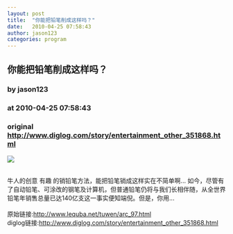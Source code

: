 ```yaml
---
layout: post
title:  "你能把铅笔削成这样吗？"
date:   2010-04-25 07:58:43
author: jason123
categories: program
---
```


## 你能把铅笔削成这样吗？
### by jason123
### at 2010-04-25 07:58:43
### original <http://www.diglog.com/story/entertainment_other_351868.html>

<p><a href="http://www.diglog.com/story/entertainment_other_351868.html"><img border="0" src="http://img.diglog.com/img/2010/4/middle_5403c39cc87344f98ea7a18fbcafc93d.gif"></a></p><br>牛人的创意 有趣 的销铅笔方法，能把铅笔销成这样实在不简单啊... 如今，尽管有了自动铅笔、可涂改的钢笔及计算机，但普通铅笔仍将与我们长相伴随，从全世界铅笔年销售总量已达140亿支这一事实便知端倪。但是，你用...<br><br>原始链接:<a href="http://www.lequba.net/tuwen/arc_97.html">http://www.lequba.net/tuwen/arc_97.html</a><br>diglog链接:<a href="http://www.diglog.com/story/entertainment_other_351868.html">http://www.diglog.com/story/entertainment_other_351868.html</a>